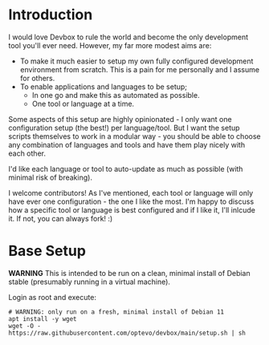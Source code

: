 # Introduction
I would love Devbox to rule the world and become the only development tool you'll ever need. However, my far more modest aims are:
- To make it much easier to setup my own fully configured development environment from scratch. This is a pain for me personally and I assume for others.
- To enable applications and languages to be setup;
  - In one go and make this as automated as possible.
  - One tool or language at a time.

Some aspects of this setup are highly opinionated - I only want one configuration setup (the best!) per language/tool.
But I want the setup scripts themselves to work in a modular way - you should be able to choose any combination of languages and tools and have them play nicely with each other.

I'd like each language or tool to auto-update as much as possible (with minimal risk of breaking).

I welcome contributors! As I've mentioned, each tool or language will only have ever one configuration - the one I like the most. I'm happy to discuss how a specific tool or language is best configured and if I like it, I'll inlcude it. If not, you can always fork! :)

# Base Setup

**WARNING** This is intended to be run on a clean, minimal install of Debian stable (presumably running in a virtual machine).

Login as root and execute:

```
# WARNING: only run on a fresh, minimal install of Debian 11
apt install -y wget
wget -O - https://raw.githubusercontent.com/optevo/devbox/main/setup.sh | sh

```
